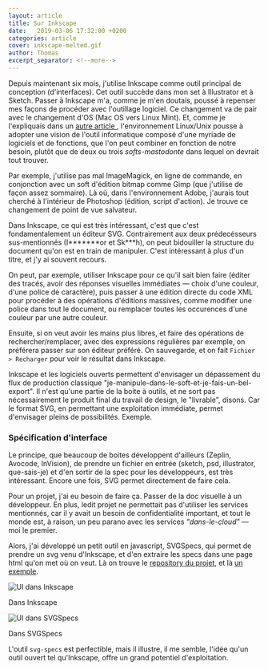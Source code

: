 ```yaml
---
layout: article
title: Sur Inkscape
date:   2019-03-06 17:32:00 +0200
categories: article
cover: inkscape-melted.gif
author: Thomas
excerpt_separator: <!--more-->
---
```


Depuis maintenant six mois, j'utilise Inkscape comme outil principal de conception (d'interfaces). Cet outil succède dans mon set à Illustrator et à Sketch. Passer à Inkscape m'a, comme je m'en doutais, poussé à repenser mes façons de procéder avec l'outillage logiciel<!--more-->. Ce changement va de pair avec le changement d'OS (Mac OS vers Linux Mint). Et, comme je l'expliquais dans un [autre article ](https://www.thomasguesnon.net/articles/2018/12/17/2018-12-07-libre-transition.html), l'environnement Linux/Unix pousse à adopter une vision de l'outil informatique composé d'une myriade de logiciels et de fonctions, que l'on peut combiner en fonction de notre besoin, plutôt que de deux ou trois _softs-mastodonte_ dans lequel on devrait tout trouver. 

Par exemple, j'utilise pas mal ImageMagick, en ligne de commande, en conjonction avec un soft d'édition bitmap comme Gimp (que j'utilise de façon assez sommaire). Là où, dans l'environnement Adobe, j'aurais tout cherché à l'intérieur de Photoshop (édition, script d'action). Je trouve ce changement de point de vue salvateur.

Dans Inkscape, ce qui est très intéressant, c'est que c'est fondamentalement un éditeur SVG. Contrairement aux deux prédecésseurs sus-mentionnés (I\*\*\*\*\*\*\*or et Sk\*\*\*h), on peut bidouiller la structure du document qu'on est en train de manipuler. C'est intéressant à plus d'un titre, et j'y ai souvent recours.

On peut, par exemple, utiliser Inkscape pour ce qu'il sait bien faire (éditer des tracés, avoir des réponses visuelles immédiates ― choix d'une couleur, d'une police de caractère), puis passer à une édition directe du code XML pour procéder à des opérations d'éditions massives, comme modifier une police dans tout le document, ou remplacer toutes les occurences d'une couleur par une autre couleur. 

Ensuite, si on veut avoir les mains plus libres, et faire des opérations de rechercher/remplacer, avec des expressions régulières par exemple, on préférera passer sur son éditeur préféré. On sauvegarde, et on fait `Fichier > Recharger` pour voir le résultat dans Inkscape.

Inkscape et les logiciels ouverts permettent d'envisager un dépassement du flux de production classique "je-manipule-dans-le-soft-et-je-fais-un-bel-export". Il n'est qu'une partie de la boite à outils, et ne sort pas nécessairement le produit final du travail de design, le "livrable", disons. Car le format SVG, en permettant une exploitation immédiate, permet d'envisager pleins de possibilités. Exemple.

### Spécification d'interface ###

Le principe, que beaucoup de boites développent d'ailleurs (Zeplin, Avocode, InVision), de prendre un fichier en entrée (sketch, psd, illustrator, que-sais-je) et d'en sortir de la spec pour les développeurs, est très intéressant. Encore une fois, SVG permet directement de faire cela.

Pour un projet, j'ai eu besoin de faire ça. Passer de la doc visuelle à un développeur. En plus, ledit projet ne permettait pas d'utiliser les services mentionnés, car il y avait un besoin de confidentialité important, et tout le monde est, à raison, un peu parano avec les services *"dans-le-cloud"* ― moi le premier.

Alors, j'ai développé un petit outil en javascript, SVGSpecs, qui permet de prendre un svg venu d'Inkscape, et d'en extraire les specs dans une page html qu'on met où on veut. Là on trouve le [repository du projet](https://framagit.org/patjennings/svg-specifications), et là [un exemple](http://www.thomasguesnon.fr/platform/svg-specs/).

![UI dans Inkscape](/assets/images/blog/svg-inkscape-20190307.png "UI dans Inkscape")
<div class="small">Dans Inkscape</div>

![UI dans SVGSpecs](/assets/images/blog/svg-specs-20190307.png "UI dans SVGSpecs")
<div class="small">Dans SVGSpecs</div>

L'outil `svg-specs` est perfectible, mais il illustre, il me semble, l'idée qu'un outil ouvert tel qu'Inkscape, offre un grand potentiel d'exploitation.
